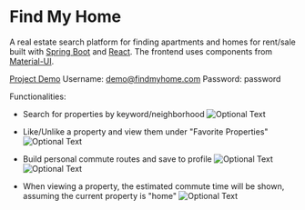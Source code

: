 # Find My Home

A real estate search platform for finding apartments and homes for rent/sale built with [Spring Boot](https://spring.io/projects/spring-boot) and [React](https://reactjs.org). The frontend uses components from [Material-UI](https://material-ui.com).

[Project Demo](http://54.193.102.143:8080) 
Username: demo@findmyhome.com 
Password: password

Functionalities:
- Search for properties by keyword/neighborhood
![Optional Text](../master/README_images/screenshot_search.png)

- Like/Unlike a property and view them under "Favorite Properties"
![Optional Text](../master/README_images/screenshot_liked_properties.png)

- Build personal commute routes and save to profile
![Optional Text](../master/README_images/screenshot_add_route.png)
![Optional Text](../master/README_images/screenshot_saved_routes.png)

- When viewing a property, the estimated commute time will be shown, assuming the current property is "home"
![Optional Text](../master/README_images/screenshot_property_details.png)

